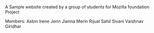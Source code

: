 A Sample website created by a group of students for Mozilla foundation Project

Members:
Asbin 
Irene
Jerin
Jianna
Merin 
Rijual
Sahil
Sivani
Vaishnav
Giridhar
